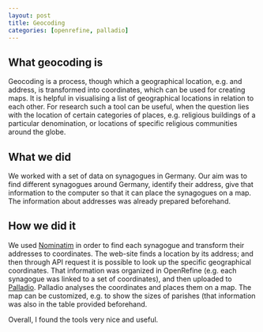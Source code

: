 ```yaml
---
layout: post
title: Geocoding
categories: [openrefine, palladio]
---
```


## What geocoding is
Geocoding is a process, though which a geographical location, e.g. and address, is transformed into coordinates, which can be used for creating maps. 
It is helpful in visualising a list of geographical locations in relation to each other. For research such a tool can be useful, when the question lies with the location of certain 
categories of places, e.g. religious buildings of a particular denomination, or locations of specific religious communities around the globe.

## What we did
We worked with a set of data on synagogues in Germany. Our aim was to find different synagogues around Germany, identify their address, give that information to the computer so that it can
place the synagogues on a map. The information about addresses was already prepared beforehand. 

## How we did it
We used [Nominatim][1] in order to find each synagogue and transform their addresses to coordinates. The web-site finds a location by its address; and then through API request it is possible to 
look up the specific geographical coordinates. 
That information was organized in OpenRefine (e.g. each synagogue was linked to a set of coordinates), and then uploaded to [Palladio][2]. Palladio analyses the coordinates and places them on a map.
The map can be customized, e.g. to show the sizes of parishes (that information was also in the table provided beforehand. 

Overall, I found the tools very nice and useful.

[1]: https://nominatim.openstreetmap.org/ui/search.html
[2]: https://hdlab.stanford.edu/palladio-app/#/upload 

